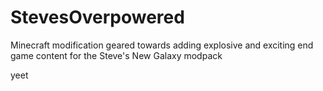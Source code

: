 # StevesOverpowered
Minecraft modification geared towards adding explosive and exciting end game content for the Steve's New Galaxy modpack

yeet
